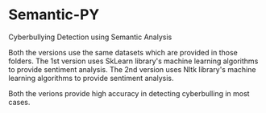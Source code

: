 # Semantic-PY
Cyberbullying Detection using Semantic Analysis

Both the versions use the same datasets which are provided in those folders.
The 1st version uses SkLearn library's machine learning algorithms to provide sentiment analysis.
The 2nd version uses Nltk library's machine learning algorithms to provide sentiment analysis.

Both the verions provide high accuracy in detecting cyberbulling in most cases.
